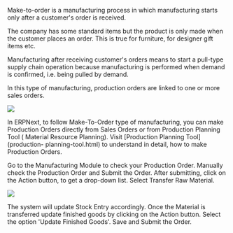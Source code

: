 Make-to-order is a manufacturing process in which manufacturing starts only
after a customer's order is received.

The company has some standard items but the product is only made when the
customer places an order. This is true for furniture, for designer gift items
etc.

Manufacturing after receiving customer's orders means to start a pull-type
supply chain operation because manufacturing is performed when demand is
confirmed, i.e. being pulled by demand.

In this type of manufacturing, production orders are linked to one or more
sales orders.

  

![](assets/frappe_io/images/erpnext/Make-to-order.png)  

In ERPNext, to follow Make-To-Order type of manufacturing, you can make
Production Orders directly from Sales Orders or from Production Planning Tool
( Material Resource Planning).  Visit [Production Planning Tool](production-
planning-tool.html) to understand in detail, how to make Production Orders.

Go to the Manufacturing Module to check your Production Order. Manually check
the Production Order and Submit the Order. After submitting, click on the
Action button, to get a drop-down list. Select Transfer Raw Material.

  

![](assets/frappe_io/images/erpnext/material-transfer-1.png)  

  

  

The system will update Stock Entry accordingly.  Once the Material is
transferred update finished goods by clicking on the Action button. Select the
option 'Update Finished Goods'. Save and Submit the Order.  

  

  

  

  

  

  

  

  

  

